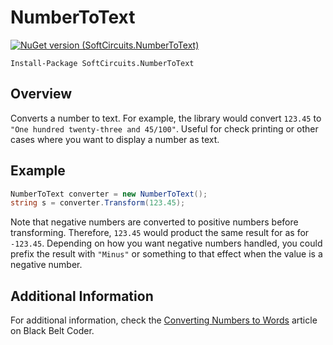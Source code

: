 # NumberToText

[![NuGet version (SoftCircuits.NumberToText)](https://img.shields.io/nuget/v/SoftCircuits.NumberToText.svg?style=flat-square)](https://www.nuget.org/packages/SoftCircuits.NumberToText/)

```
Install-Package SoftCircuits.NumberToText
```

## Overview

Converts a number to text. For example, the library would convert `123.45` to `"One hundred twenty-three and 45/100"`. Useful for check printing or other cases where you want to display a number as text.

## Example

```cs
NumberToText converter = new NumberToText();
string s = converter.Transform(123.45);
```

Note that negative numbers are converted to positive numbers before transforming. Therefore, `123.45` would product the same result for as for `-123.45`. Depending on how you want negative numbers handled, you could prefix the result with `"Minus"` or something to that effect when the value is a negative number.

## Additional Information

For additional information, check the [Converting Numbers to Words](http://www.blackbeltcoder.com/Articles/strings/converting-numbers-to-words) article on Black Belt Coder.

